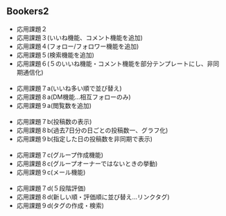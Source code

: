 <h2>Bookers2</h2>

<ul>
  <li>応用課題２</li>
  <li>応用課題３(いいね機能、コメント機能を追加)</li>
  <li>応用課題４(フォロー/フォロワー機能を追加)</li>
  <li>応用課題５(検索機能を追加)</li>
  <li>応用課題６(５のいいね機能・コメント機能を部分テンプレートにし、非同期通信化)</li><br />

  <li>応用課題７a(いいね多い順で並び替え)</li>
  <li>応用課題８a(DM機能…相互フォローのみ)</li>
  <li>応用課題９a(閲覧数を追加)</li><br/>

  <li>応用課題７b(投稿数の表示)</li>
  <li>応用課題８b(過去7日分の日ごとの投稿数一、グラフ化)</li>
  <li>応用課題９b(指定した日の投稿数を非同期で表示)</li><br />

  <li>応用課題７c(グループ作成機能)</li>
  <li>応用課題８c(グループオーナーではないときの挙動)</li>
  <li>応用課題９c(メール機能)</li><br />

  <li>応用課題７d(５段階評価)</li>
  <li>応用課題８d(新しい順・評価順に並び替え…リンクタグ)</li>
  <li>応用課題９d(タグの作成・検索)</li>
</ul>